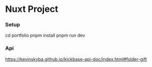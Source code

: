 # Nuxt Project 

### Setup
cd portfolio
pnpm install
pnpm run dev

### Api
https://kevinskyba.github.io/kickbase-api-doc/index.html#folder-gift
